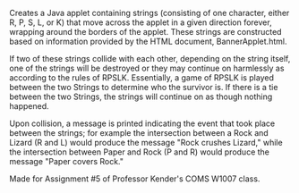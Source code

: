Creates a Java applet containing strings (consisting of one character, either R, P, S, L, or K) that move across the applet in a given direction forever, wrapping around the borders of the applet. These strings are constructed based on information provided by the HTML document, BannerApplet.html. 

If two of these strings collide with each other, depending on the string itself, one of the strings will be destroyed or they may continue on harmlessly as according to the rules of RPSLK. Essentially, a game of RPSLK is played between the two Strings to determine who the survivor is. If there is a tie between the two Strings, the strings will continue on as though nothing happened. 

Upon collision, a message is printed indicating the event that took place between the strings; for example the intersection between a Rock and Lizard (R and L) would produce the message "Rock crushes Lizard," while the intersection between Paper and Rock (P and R) would produce the message "Paper covers Rock."

Made for Assignment #5 of Professor Kender's COMS W1007 class.

